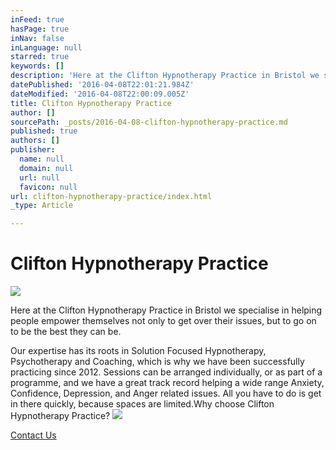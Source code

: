 ```yaml
---
inFeed: true
hasPage: true
inNav: false
inLanguage: null
starred: true
keywords: []
description: 'Here at the Clifton Hypnotherapy Practice in Bristol we specialise in helping people empower themselves not only to get over their issues, but to go on to be the best they can be.'
datePublished: '2016-04-08T22:01:21.984Z'
dateModified: '2016-04-08T22:00:09.005Z'
title: Clifton Hypnotherapy Practice
author: []
sourcePath: _posts/2016-04-08-clifton-hypnotherapy-practice.md
published: true
authors: []
publisher:
  name: null
  domain: null
  url: null
  favicon: null
url: clifton-hypnotherapy-practice/index.html
_type: Article

---
```

# Clifton Hypnotherapy Practice
![](https://s3-us-west-2.amazonaws.com/the-grid-img/p/28870039a71319f84450373eb982a2160d35d127.jpg)

Here at the Clifton Hypnotherapy Practice in Bristol we specialise in helping people empower themselves not only to get over their issues, but to go on to be the best they can be.

Our expertise has its roots in Solution Focused Hypnotherapy, Psychotherapy and Coaching, which is why we have been successfully practicing since 2012\.  Sessions can be arranged individually, or as part of a programme, and we have a great track record helping a wide range Anxiety, Confidence, Depression, and Anger related issues.  All you have to do is get in there quickly, because spaces are limited.Why choose Clifton Hypnotherapy Practice?
![](https://the-grid-user-content.s3-us-west-2.amazonaws.com/d0c993d3-f2e6-4e8e-acee-e7ee94ce449a.png)

[Contact Us][0]

[0]: http://www.cliftonhypnotherapy.com/contact-us/